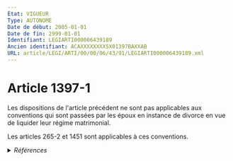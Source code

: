 ```yaml
---
État: VIGUEUR
Type: AUTONOME
Date de début: 2005-01-01
Date de fin: 2999-01-01
Identifiant: LEGIARTI000006439189
Ancien identifiant: ACAXXXXXXXX5X01397BAXXAB
URL: article/LEGI/ARTI/00/00/06/43/91/LEGIARTI000006439189.xml
---
```


<h1>Article 1397-1</h1>

Les dispositions de l'article précédent ne sont pas applicables aux conventions
qui sont passées par les époux en instance de divorce en vue de liquider leur
régime matrimonial.<br />

Les articles 265-2 et 1451 sont applicables à ces conventions.


<details>
  <summary><em>Références</em></summary>

  <h2>Articles faisant référence à l'article</h2>
  
  <ul>
    <li>
      <a href="https://legal.tricoteuses.fr//redirection/LEGIARTI000006423818?vers=git&vers=legifrance">Code civil - article 265-2 AUTONOME VIGUEUR, en vigueur depuis le 2005-01-01</a> CITATION cible
    </li>
    <li>
      <a href="https://legal.tricoteuses.fr//redirection/LEGIARTI000006439953?vers=git&vers=legifrance">Code civil - article 1451 AUTONOME MODIFIE, en vigueur du 1976-01-01 au 2005-01-01</a> CITATION cible
    </li>
    <li>
      <a href="https://legal.tricoteuses.fr//redirection/LEGIARTI000006439954?vers=git&vers=legifrance">Code civil - article 1451 AUTONOME VIGUEUR, en vigueur depuis le 2005-01-01</a> CITATION cible
    </li>
    <li>
      <a href="https://legal.tricoteuses.fr//redirection/LEGIARTI000006284815?vers=git&vers=legifrance">LOI n° 2004-439 du 26 mai 2004 relative au divorce - article 22 ENTIEREMENT_MODIF</a> MODIFICATION cible
    </li>
  </ul>
  
  <h2>Textes faisant référence à l'article</h2>
  
  <ul>
    <li>
      <a href="https://legal.tricoteuses.fr//redirection/JORFTEXT000000439268?vers=git&vers=legifrance">LOI n° 2004-439 du 26 mai 2004 relative au divorce</a> SPEC_APPLI cible
    </li>
    <li>
      <a href="https://legal.tricoteuses.fr//redirection/JORFTEXT000000503950?vers=git&vers=legifrance">Loi n°65-570 du 13 juillet 1965 PORTANT REFORME DES REGIMES MATRIMONIAUX</a> CODIFICATION cible
    </li>
  </ul>
  
  <h2>Références faites par l'article</h2>
  
  <ul>
    <li>
      TXT_SOURCE source Directive 2003-87 CE 2003-10-13 (Parlement et Conseil)
    </li>
    <li>
      1965-07-13 CODIFICATION source <a href="https://legal.tricoteuses.fr//redirection/JORFTEXT000000503950?vers=git&vers=legifrance">Loi n°65-570 du 13 juillet 1965 PORTANT REFORME DES REGIMES MATRIMONIAUX</a>
    </li>
    <li>
      2004-05-26 SPEC_APPLI source <a href="https://legal.tricoteuses.fr//redirection/JORFTEXT000000439268?vers=git&vers=legifrance">LOI n° 2004-439 du 26 mai 2004 relative au divorce</a>
    </li>
    <li>
      2004-05-26 MODIFICATION source <a href="https://legal.tricoteuses.fr//redirection/LEGIARTI000006284815?vers=git&vers=legifrance">LOI n° 2004-439 du 26 mai 2004 relative au divorce - article 22 ENTIEREMENT_MODIF</a>
    </li>
    <li>
      2999-01-01 SPEC_APPLI cible <a href="https://legal.tricoteuses.fr//redirection/LEGIARTI000006439172?vers=git&vers=legifrance">Code civil - article 1397 AUTONOME MODIFIE, en vigueur du 1966-02-01 au 2005-05-07</a>
    </li>
    <li>
      2999-01-01 CITATION source <a href="https://legal.tricoteuses.fr//redirection/LEGIARTI000006439953?vers=git&vers=legifrance">Code civil - article 1451 AUTONOME MODIFIE, en vigueur du 1976-01-01 au 2005-01-01</a>
    </li>
    <li>
      2999-01-01 CITATION source <a href="https://legal.tricoteuses.fr//redirection/LEGIARTI000006423818?vers=git&vers=legifrance">Code civil - article 265-2 AUTONOME VIGUEUR, en vigueur depuis le 2005-01-01</a>
    </li>
  </ul>
</details>
